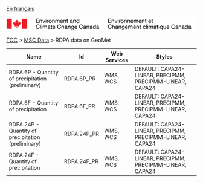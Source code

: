 [En français](geomet-rdpa_fr.md)

![ECCC logo](../../img_eccc-logo.png)

[TOC](../../readme_en.md) > [MSC Data](../readme_en.md) > RDPA data on GeoMet


Name                                               | Id          | Web Services | Styles                                                   
---------------------------------------------------|-------------|--------------|----------------------------------------------------------
RDPA.6P - Quantity of precipitation (preliminary)  | RDPA.6P_PR  | WMS, WCS     | DEFAULT: CAPA24-LINEAR, PRECIPMM, PRECIPMM-LINEAR, CAPA24
RDPA.6F - Quantity of precipitation                | RDPA.6F_PR  | WMS, WCS     | DEFAULT: CAPA24-LINEAR, PRECIPMM, PRECIPMM-LINEAR, CAPA24
RDPA.24P - Quantity of precipitation (preliminary) | RDPA.24P_PR | WMS, WCS     | DEFAULT: CAPA24-LINEAR, PRECIPMM, PRECIPMM-LINEAR, CAPA24
RDPA.24F - Quantity of precipitation               | RDPA.24F_PR | WMS, WCS     | DEFAULT: CAPA24-LINEAR, PRECIPMM, PRECIPMM-LINEAR, CAPA24

